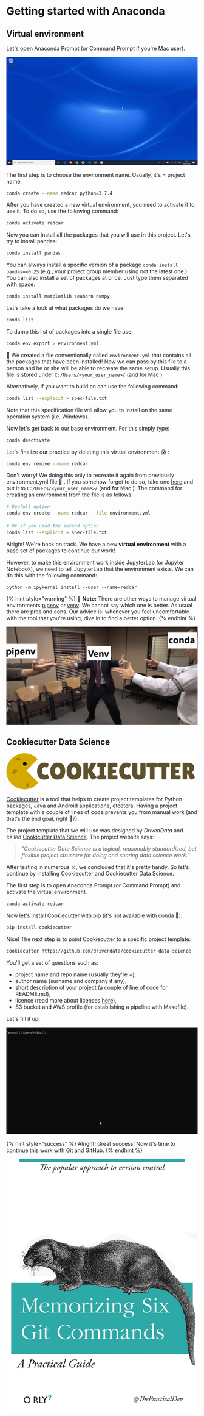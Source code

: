 # Getting started with Anaconda

## Virtual environment

Let's open Anaconda Prompt \(or Command Prompt if you're Mac user\).

![](../.gitbook/assets/anaconda-prompt.gif)

The first step is to choose the environment name. Usually, it's = project name.

```bash
conda create --name redcar python=3.7.4
```

After you have created a new virtual environment, you need to activate it to use it. To do so, use the following command:

```bash
conda activate redcar
```

Now you can install all the packages that you will use in this project. Let's try to install pandas:

```bash
conda install pandas
```

You can always install a specific version of a package `conda install pandas==0.25` \(e.g., your project group member using not the latest one.\) You can also install a set of packages at once. Just type them separated with space:

```bash
conda install matplotlib seaborn numpy
```

Let's take a look at what packages do we have:

```bash
conda list
```

To dump this list of packages into a single file use:

```bash
conda env export > environment.yml
```

🎉 We created a file conventionally called `environment.yml` that contains all the packages that have been installed! Now we can pass by this file to a person and he or she will be able to recreate the same setup. Usually this file is stored under `C:/Users/<your_user_name>/` \(and for Mac \)

Alternatively, if you want to build an can use the following command:

```bash
conda list --explicit > spec-file.txt
```

Note that this specification file will allow you to install on the same operation system \(i.e. Windows\).

Now let's get back to our base environment. For this simply type:

```bash
conda deactivate
```

Let's finalize our practice by deleting this virtual environment 😱 :

```bash
conda env remove --name redcar
```

Don't worry! We doing this only to recreate it again from previously environment.yml file 🦉 . If you somehow forget to do so, take one [here](https://github.com/mikhailsirenko/REDCAR/blob/master/.gitbook/assets/environment.yml) and put it to `C:/Users/<your_user_name>/` \(and for Mac \). The command for creating an environment from the file is as follows:

```bash
# Deafult option
conda env create --name redcar --file environment.yml

# Or if you used the second option
conda list --explicit > spec-file.txt
```

Alright! We're back on track. We have a new **virtual environment** with a base set of packages to continue our work!

However, to make this environment work inside JupyterLab \(or Jupyter Notebook\), we need to tell JupyterLab that the environment exists. We can do this with the following command:

```text
python -m ipykernel install --user --name=redcar
```

{% hint style="warning" %}
🧠 **Note:** There are other ways to manage virtual environments [pipenv](https://pipenv.pypa.io/en/latest/) or [venv](https://docs.python.org/3/library/venv.html). We cannot say which one is better. As usual there are pros and cons. Our advice is: whenever you feel uncomfortable with the tool that you're using, dive in to find a better option.
{% endhint %}

![](../.gitbook/assets/ve.jpg)

## Cookiecutter Data Science

![](../.gitbook/assets/cookiecutter-logo.png)

[Cookiecutter](https://cookiecutter.readthedocs.io/en/1.7.0/README.html) is a tool that helps to create project templates for Python packages, Java and Android applications, etcetera. Having a project template with a couple of lines of code prevents you from manual work \(and that's the end goal, right 🐌?\).

The project template that we will use was designed by _DrivenData_ and called [Cookicutter Data Science](https://drivendata.github.io/cookiecutter-data-science/). The project website says: 

> _"Cookiecutter Data Science is a logical, reasonably standardized, but flexible project structure for doing and sharing data science work."_

After testing in numerous ⚔, we concluded that it's pretty handy. So let's continue by installing Cookiecutter and Cookiecutter Data Science.

The first step is to open Anaconda Prompt \(or Command Prompt\) and activate the virtual environment.

```bash
conda activate redcar
```

Now let's install Cookiecutter with pip \(it's not available with conda 🤷\):

```bash
pip install cookiecutter
```

Nice! The next step is to point Cookiecutter to a specific project template:

```bash
cookiecutter https://github.com/drivendata/cookiecutter-data-science
```

You'll get a set of questions such as: 

* project name and repo name \(usually they're =\), 
* author name \(surname and company if any\),
* short description of your project \(a couple of line of code for README.md\),
* licence \(read more about licenses [here](https://www.kiuwan.com/blog/comparison-popular-open-source-licenses/)\), 
* S3 bucket and AWS profile \(for establishing a pipeline with Makefile\).

Let's fill it up!

![](../.gitbook/assets/cookiecutter-ds.gif)

{% hint style="success" %}
Alright! Great success! Now it's time to continue this work with Git and GitHub.
{% endhint %}

![](../.gitbook/assets/6-git-commands.jpg)



